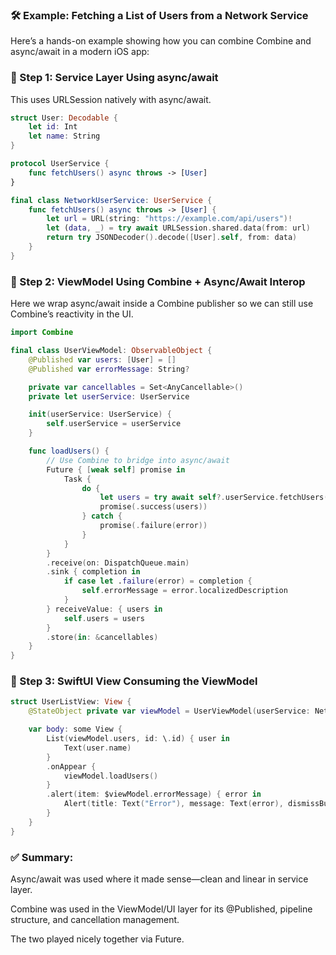 ### 🛠️ Example: Fetching a List of Users from a Network Service

Here’s a hands-on example showing how you can combine Combine and async/await in a modern iOS app:

### 🔹 Step 1: Service Layer Using async/await
This uses URLSession natively with async/await.

```swift
struct User: Decodable {
    let id: Int
    let name: String
}

protocol UserService {
    func fetchUsers() async throws -> [User]
}

final class NetworkUserService: UserService {
    func fetchUsers() async throws -> [User] {
        let url = URL(string: "https://example.com/api/users")!
        let (data, _) = try await URLSession.shared.data(from: url)
        return try JSONDecoder().decode([User].self, from: data)
    }
}
```

### 🔹 Step 2: ViewModel Using Combine + Async/Await Interop
Here we wrap async/await inside a Combine publisher so we can still use Combine’s reactivity in the UI.

```swift
import Combine

final class UserViewModel: ObservableObject {
    @Published var users: [User] = []
    @Published var errorMessage: String?

    private var cancellables = Set<AnyCancellable>()
    private let userService: UserService

    init(userService: UserService) {
        self.userService = userService
    }

    func loadUsers() {
        // Use Combine to bridge into async/await
        Future { [weak self] promise in
            Task {
                do {
                    let users = try await self?.userService.fetchUsers() ?? []
                    promise(.success(users))
                } catch {
                    promise(.failure(error))
                }
            }
        }
        .receive(on: DispatchQueue.main)
        .sink { completion in
            if case let .failure(error) = completion {
                self.errorMessage = error.localizedDescription
            }
        } receiveValue: { users in
            self.users = users
        }
        .store(in: &cancellables)
    }
}
```

###  🔹 Step 3: SwiftUI View Consuming the ViewModel

```swift
struct UserListView: View {
    @StateObject private var viewModel = UserViewModel(userService: NetworkUserService())

    var body: some View {
        List(viewModel.users, id: \.id) { user in
            Text(user.name)
        }
        .onAppear {
            viewModel.loadUsers()
        }
        .alert(item: $viewModel.errorMessage) { error in
            Alert(title: Text("Error"), message: Text(error), dismissButton: .default(Text("OK")))
        }
    }
}
```

### ✅ Summary:
Async/await was used where it made sense—clean and linear in service layer.

Combine was used in the ViewModel/UI layer for its @Published, pipeline structure, and cancellation management.

The two played nicely together via Future.
